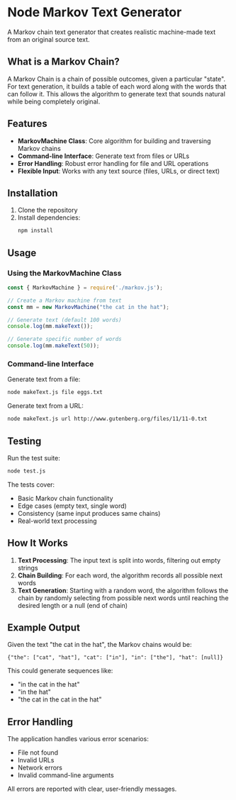 # Node Markov Text Generator

A Markov chain text generator that creates realistic machine-made text from an original source text.

## What is a Markov Chain?

A Markov Chain is a chain of possible outcomes, given a particular "state". For text generation, it builds a table of each word along with the words that can follow it. This allows the algorithm to generate text that sounds natural while being completely original.

## Features

- **MarkovMachine Class**: Core algorithm for building and traversing Markov chains
- **Command-line Interface**: Generate text from files or URLs
- **Error Handling**: Robust error handling for file and URL operations
- **Flexible Input**: Works with any text source (files, URLs, or direct text)

## Installation

1. Clone the repository
2. Install dependencies:
   ```bash
   npm install
   ```

## Usage

### Using the MarkovMachine Class

```javascript
const { MarkovMachine } = require('./markov.js');

// Create a Markov machine from text
const mm = new MarkovMachine("the cat in the hat");

// Generate text (default 100 words)
console.log(mm.makeText());

// Generate specific number of words
console.log(mm.makeText(50));
```

### Command-line Interface

Generate text from a file:
```bash
node makeText.js file eggs.txt
```

Generate text from a URL:
```bash
node makeText.js url http://www.gutenberg.org/files/11/11-0.txt
```

## Testing

Run the test suite:
```bash
node test.js
```

The tests cover:
- Basic Markov chain functionality
- Edge cases (empty text, single word)
- Consistency (same input produces same chains)
- Real-world text processing

## How It Works

1. **Text Processing**: The input text is split into words, filtering out empty strings
2. **Chain Building**: For each word, the algorithm records all possible next words
3. **Text Generation**: Starting with a random word, the algorithm follows the chain by randomly selecting from possible next words until reaching the desired length or a null (end of chain)

## Example Output

Given the text "the cat in the hat", the Markov chains would be:
```
{"the": ["cat", "hat"], "cat": ["in"], "in": ["the"], "hat": [null]}
```

This could generate sequences like:
- "in the cat in the hat"
- "in the hat"
- "the cat in the cat in the hat"

## Error Handling

The application handles various error scenarios:
- File not found
- Invalid URLs
- Network errors
- Invalid command-line arguments

All errors are reported with clear, user-friendly messages. 